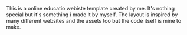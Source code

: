 This is a online educatio webiste template created by me.
It's nothing special but it's something i made it by myself.
The layout is inspired by many different websites and the assets too but the code itself is mine to make.
